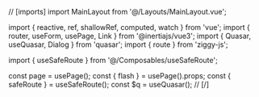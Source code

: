 // [imports]
import MainLayout from '@/Layouts/MainLayout.vue';

import { reactive, ref, shallowRef, computed, watch } from 'vue';
import { router, useForm, usePage, Link } from '@inertiajs/vue3';
import { Quasar, useQuasar, Dialog } from 'quasar';
import { route } from 'ziggy-js';

import { useSafeRoute } from '@/Composables/useSafeRoute';

const page = usePage();
const { flash } = usePage().props;
const { safeRoute } = useSafeRoute();
const $q = useQuasar(); 
// [/]